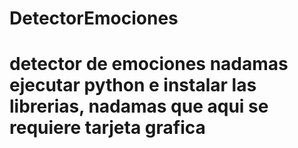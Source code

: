 # DetectorEmociones
# detector de emociones nadamas ejecutar python e instalar las librerias, nadamas que aqui se requiere tarjeta grafica
